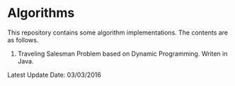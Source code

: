 # Algorithms

This repository contains some algorithm implementations. The contents are as follows.

1. Traveling Salesman Problem based on Dynamic Programming. Writen in Java.

Latest Update Date: 03/03/2016

